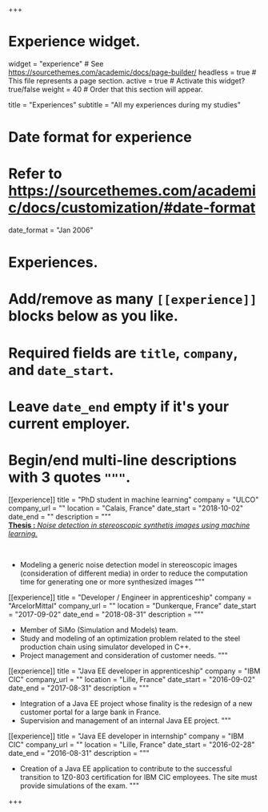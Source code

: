 +++
# Experience widget.
widget = "experience"  # See https://sourcethemes.com/academic/docs/page-builder/
headless = true  # This file represents a page section.
active = true  # Activate this widget? true/false
weight = 40  # Order that this section will appear.

title = "Experiences"
subtitle = "All my experiences during my studies"

# Date format for experience
#   Refer to https://sourcethemes.com/academic/docs/customization/#date-format
date_format = "Jan 2006"

# Experiences.
#   Add/remove as many `[[experience]]` blocks below as you like.
#   Required fields are `title`, `company`, and `date_start`.
#   Leave `date_end` empty if it's your current employer.
#   Begin/end multi-line descriptions with 3 quotes `"""`.

[[experience]]
  title = "PhD student in machine learning"
  company = "ULCO"
  company_url = ""
  location = "Calais, France"
  date_start = "2018-10-02"
  date_end = ""
  description = """
<br>
[**Thesis :**  *Noise detection in stereoscopic synthetis images using machine learning.*](thesis/subject/)

<br> 

* Modeling a generic noise detection model in stereoscopic images (consideration of different media) in order to reduce the computation time for generating one or more synthesized images
  """



[[experience]]
  title = "Developer / Engineer in apprenticeship"
  company = "ArcelorMittal"
  company_url = ""
  location = "Dunkerque, France"
  date_start = "2017-09-02"
  date_end = "2018-08-31"
  description = """
<br>

  * Member of SiMo (Simulation and Models) team. 
  * Study and modeling of an optimization problem related to the steel production chain using simulator developed in C++.
  * Project management and consideration of customer needs.
  """

[[experience]]
  title = "Java EE developer in apprenticeship"
  company = "IBM CIC"
  company_url = ""
  location = "Lille, France"
  date_start = "2016-09-02"
  date_end = "2017-08-31"
  description = """
  <br>

  * Integration of a Java EE project whose finality is the redesign of a new customer portal for a large bank in France.
  * Supervision and management of an internal Java EE project.
  """

[[experience]]
  title = "Java EE developer in internship"
  company = "IBM CIC"
  company_url = ""
  location = "Lille, France"
  date_start = "2016-02-28"
  date_end = "2016-08-31"
  description = """
  <br>

  * Creation of a Java EE application to contribute to the successful transition to 1Z0-803 certification for IBM CIC employees. The site must provide simulations of the exam.
  """

+++
